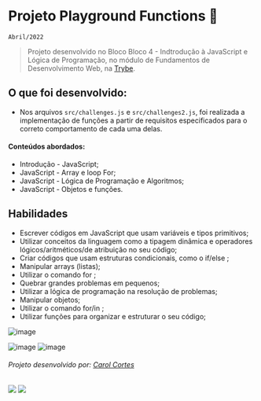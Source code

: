# Projeto Playground Functions :ferris_wheel:
``Abril/2022``

> Projeto desenvolvido no Bloco Bloco 4 - Indtrodução à JavaScript e Lógica de Programação, no módulo de Fundamentos de Desenvolvimento Web, na [Trybe](https://www.betrybe.com/).

## O que foi desenvolvido:
  - Nos arquivos ``src/challenges.js`` e ``src/challenges2.js``, foi realizada a implementação de funções a partir de requisitos especificados para o correto comportamento de cada uma delas.

#### Conteúdos abordados: 
  - Introdução - JavaScript;
  - JavaScript - Array e loop For;
  - JavaScript - Lógica de Programação e Algoritmos;
  - JavaScript - Objetos e funções.

## Habilidades
- Escrever códigos em JavaScript que usam variáveis e tipos primitivos;
- Utilizar conceitos da linguagem como a tipagem dinâmica e operadores lógicos/aritméticos/de atribuição no seu código;
- Criar códigos que usam estruturas condicionais, como o if/else ;
- Manipular arrays (listas);
- Utilizar o comando for ;
- Quebrar grandes problemas em pequenos;
- Utilizar a lógica de programação na resolução de problemas;
- Manipular objetos;
- Utilizar o comando for/in ;
- Utilizar funções para organizar e estruturar o seu código;

![image](https://user-images.githubusercontent.com/98475840/202766414-ca1392c7-72b9-4e23-9630-5e628a705bca.png)

![image](https://user-images.githubusercontent.com/98475840/202766946-19639b2e-764d-4275-b391-9fff57698fb0.png)
![image](https://user-images.githubusercontent.com/98475840/202766760-c4bb3d07-0164-4389-b14f-597269208a3b.png)



###### Projeto desenvolvido por: [Carol Cortes](https://github.com/carolcortes)

  <a href = "mailto:caroline.ocortes@gmail.com"><img src="https://img.shields.io/badge/-Gmail-%23333?style=for-the-badge&logo=gmail&logoColor=white" target="_blank"></a>
  <a href="https://www.linkedin.com/in/carolinecortess/" target="_blank"><img src="https://img.shields.io/badge/-LinkedIn-%230077B5?style=for-the-badge&logo=linkedin&logoColor=white"></a>

